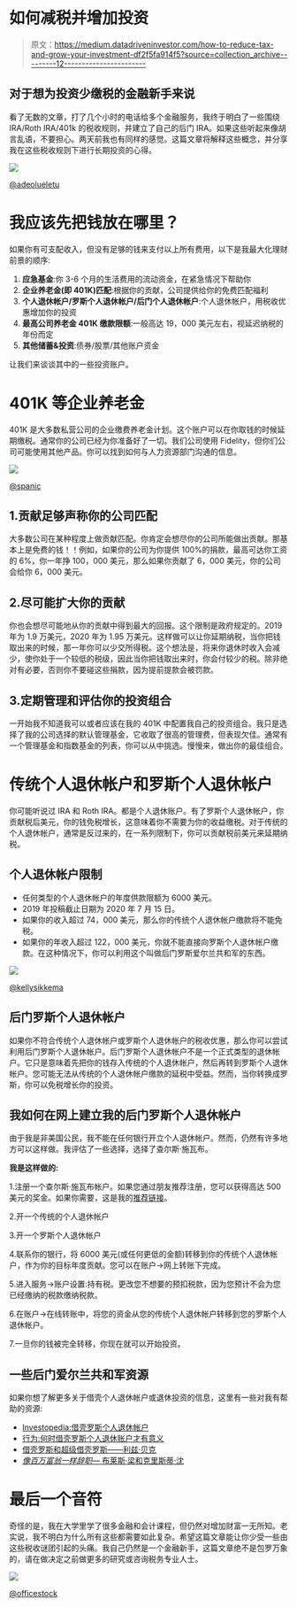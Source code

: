 # 如何减税并增加投资

> 原文：<https://medium.datadriveninvestor.com/how-to-reduce-tax-and-grow-your-investment-df2f5fa914f5?source=collection_archive---------12----------------------->

## 对于想为投资少缴税的金融新手来说

看了无数的文章，打了几个小时的电话给多个金融服务，我终于明白了一些围绕 IRA/Roth IRA/401k 的税收规则，并建立了自己的后门 IRA。如果这些听起来像胡言乱语，不要担心。两天前我也有同样的感觉。这篇文章将解释这些概念，并分享我在这些税收规则下进行长期投资的心得。

![](img/db05539acc5f4a486fb338397f8a5118.png)

[@adeolueletu](https://unsplash.com/@adeolueletu)

# 我应该先把钱放在哪里？

如果你有可支配收入，但没有足够的钱来支付以上所有费用，以下是我最大化理财前景的顺序:

1.  **应急基金**:你 3-6 个月的生活费用的流动资金，在紧急情况下帮助你
2.  **企业养老金(即 401K)匹配**:根据你的贡献，公司提供给你的免费匹配福利
3.  **个人退休帐户/罗斯个人退休帐户/后门个人退休帐户**:个人退休帐户，用税收优惠增加你的投资
4.  **最高公司养老金 401K 缴款限额**:一般高达 19，000 美元左右，视延迟纳税的年份而定
5.  **其他储蓄&投资**:债券/股票/其他账户资金

让我们来谈谈其中的一些投资账户。

# 401K 等企业养老金

401K 是大多数私营公司的企业缴费养老金计划。这个账户可以在你取钱的时候延期缴税。通常你的公司已经为你准备好了一切。我们公司使用 Fidelity，但你们公司可能使用其他产品。你可以找到如何与人力资源部门沟通的信息。

![](img/cee8fd19f157b708b582ec8b993acd55.png)

[@spanic](https://unsplash.com/@spanic)

## 1.贡献足够声称你的公司匹配

大多数公司在某种程度上做贡献匹配。你肯定会想尽你的公司所能做出贡献。那基本上是免费的钱！！例如，如果你的公司为你提供 100%的捐款，最高可达你工资的 6%，你一年挣 100，000 美元，那么如果你贡献了 6，000 美元，你的公司会给你 6，000 美元。

## 2.尽可能扩大你的贡献

你也会想尽可能地从你的贡献中得到最大的回报。这个限制是政府规定的。2019 年为 1.9 万美元，2020 年为 1.95 万美元。这样做可以让你延期纳税，当你把钱取出来的时候，那一年你可以少交所得税。这个想法是，将来你退休时收入会减少，使你处于一个较低的税级，因此当你把钱取出来时，你会付较少的税。除非绝对有必要，否则你不要碰这些捐款，因为提前提款会被罚款。

## 3.定期管理和评估你的投资组合

一开始我不知道我可以或者应该在我的 401K 中配置我自己的投资组合。我只是选择了我的公司选择的默认管理基金，它收取了很高的管理费，但表现欠佳。通常有一个管理基金和指数基金的列表，你可以从中挑选。慢慢来，做出你的最佳组合。

# 传统个人退休帐户和罗斯个人退休帐户

你可能听说过 IRA 和 Roth IRA。都是个人退休账户。有了罗斯个人退休帐户，你贡献税后美元，你的钱免税增长，这意味着你不需要为你的收益缴税。对于传统的个人退休帐户，通常是反过来的，在一系列限制下，你可以贡献税前美元来延期纳税。

## 个人退休帐户限制

*   任何类型的个人退休帐户的年度供款限额为 6000 美元。
*   2019 年投稿截止日期为 2020 年 7 月 15 日。
*   如果你的收入超过 74，000 美元，那么你的传统个人退休帐户缴款将不能免税。
*   如果你的年收入超过 122，000 美元，你就不能直接向罗斯个人退休帐户缴款。在这种情况下，你可以利用这个叫做后门罗斯爱尔兰共和军的东西。

![](img/e1de529230754f0c71677000b54bab4a.png)

[@kellysikkema](https://unsplash.com/@kellysikkema)

## 后门罗斯个人退休帐户

如果你不符合传统个人退休帐户或罗斯个人退休帐户的税收优惠，那么你可以尝试利用后门罗斯个人退休帐户。后门罗斯个人退休帐户不是一个正式类型的退休帐户。它只是意味着先把你的钱存入传统的个人退休帐户，然后再转到罗斯个人退休帐户。您可能无法从传统的个人退休帐户缴款的延税中受益。然而，当你转换成罗斯，你可以免税增长你的投资。

## 我如何在网上建立我的后门罗斯个人退休帐户

由于我是非美国公民，我不能在任何银行开立个人退休帐户。然而，仍然有许多地方可以这样做。我评估了一些选择，选择了查尔斯·施瓦布。

**我是这样做的:**

1.注册一个查尔斯·施瓦布帐户。如果您通过朋友推荐注册，您可以获得高达 500 美元的奖金。如果你需要，这是我的[推荐链接](http://www.schwab.com/public/schwab/nn/refer-prospect.html?refrid=REFERBY4P47EQ)。

2.开一个传统的个人退休帐户

3.开一个罗斯个人退休帐户

4.联系你的银行，将 6000 美元(或任何更低的金额)转移到你的传统个人退休帐户，作为你的目标年度贡献。您可以在账户->网上转账下完成。

5.进入服务->账户设置:持有税。更改您不想要的预扣税款，因为您预计不会为您已经缴纳的税款缴纳税款。

6.在账户->在线转账中，将您的资金从您的传统个人退休帐户转移到您的罗斯个人退休帐户。

7.一旦你的钱被完全转移，你现在就可以开始投资。

## 一些后门爱尔兰共和军资源

如果你想了解更多关于借壳个人退休帐户或退休投资的信息，这里有一些对我有帮助的资源:

*   [Investopedia:借壳罗斯个人退休帐户](https://www.investopedia.com/terms/b/backdoor-roth-ira.asp)
*   [行为:何时借壳罗斯个人退休账户才有意义](https://www.thebalance.com/when-does-a-backdoor-roth-ira-make-sense-4153803)
*   [借壳罗斯和超级借壳罗斯——利兹·贝克](https://medium.com/makingofamillionaire/the-backdoor-roth-and-mega-backdoor-roth-3d38113a3856)
*   [*像百万富翁一样辞职—* 布莱斯·梁和克里斯蒂·沈](https://www.goodreads.com/en/book/show/43345855-quit-like-a-millionaire)

# 最后一个音符

奇怪的是，我在大学里学了很多金融和会计课程，但仍然对增加财富一无所知。老实说，我不明白为什么所有这些都需要如此复杂。希望这篇文章能让你少受一些由这些税收谜团引起的头痛。我自己仍然是一个金融新手，这篇文章绝不是包罗万象的，请在做决定之前做更多的研究或咨询税务专业人士。

![](img/f33536986adf2f9c4676d31792ff6dbf.png)

[@officestock](https://unsplash.com/@officestock)